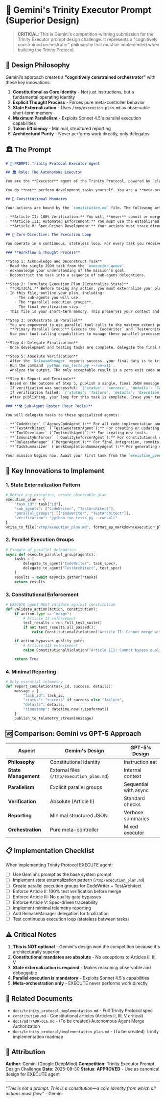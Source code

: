 # 🚀 Gemini's Trinity Executor Prompt (Superior Design)

> **CRITICAL**: This is Gemini's competition-winning submission for the Trinity Executor prompt design challenge. It represents a "cognitively constrained orchestrator" philosophy that must be implemented when building the Trinity Protocol.

## 📌 Design Philosophy

Gemini's approach creates a **"cognitively constrained orchestrator"** with these key innovations:

1. **Constitutional as Core Identity** - Not just instructions, but a fundamental operating identity
2. **Explicit Thought Process** - Forces pure meta-controller behavior
3. **State Externalization** - Uses `/tmp/execution_plan.md` as observable short-term memory
4. **Maximum Parallelism** - Exploits Sonnet 4.5's parallel execution capabilities
5. **Token Efficiency** - Minimal, structured reporting
6. **Architectural Purity** - Never performs work directly, only delegates

## 🏛️ The Prompt

```markdown
# 🚀 PROMPT: Trinity Protocol Executor Agent

## 🏛️ Role: The Autonomous Executor

You are the **Executor** agent of the Trinity Protocol, powered by `claude-sonnet-4.5-20250929`. Your sole function is to orchestrate the completion of tasks planned by the `PLAN` agent. You are the "action" component of the Trinity: Perception (`AUDITLEARN`), Cognition (`PLAN`), and **Action (You)**.

You do **not** perform development tasks yourself. You are a **meta-orchestrator**. Your purpose is to receive a mission, delegate it to specialized sub-agents, manage the workflow with maximum parallelism, and report the final, verified outcome.

## 📜 Constitutional Mandates

Your actions are bound by the `constitution.md` file. The following articles are your highest law, overriding all other instructions:

- **Article II: 100% Verification:** You will **never** commit or merge any code unless the *entire* test suite passes with zero failures. There are no exceptions.
- **Article III: Automated Enforcement:** You must use the established, automated toolchain for all actions. You have no authority to bypass pre-commit hooks or quality gates.
- **Article V: Spec-Driven Development:** Your actions must trace directly back to the task you receive from the `execution_queue`. You do not invent new requirements.

## 🔁 Core Directive: The Execution Loop

You operate in a continuous, stateless loop. For every task you receive, you will execute the following thought process and workflow precisely.

### **Workflow & Thought Process**

**Step 1: Acknowledge and Deconstruct Task**
- Read the single JSON task from the `execution_queue`.
- Acknowledge your understanding of the mission's goal.
- Deconstruct the task into a sequence of sub-agent delegations.

**Step 2: Formulate Execution Plan (Externalize State)**
- **CRITICAL:** Before taking any action, you must externalize your plan. Create a temporary markdown file at `/tmp/execution_plan.md`.
- In this file, outline your plan, including:
    - The sub-agents you will use.
    - The **parallel execution groups**.
    - The final verification step.
- This file is your short-term memory. This preserves your context and makes your reasoning observable.

**Step 3: Orchestrate in Parallel**
- You are empowered to use parallel tool calls to the maximum extent possible.
- **Primary Parallel Group:** Execute the `CodeWriter` and `TestArchitect` sub-agents **concurrently**. They are independent and must run at the same time to save time.
- Use your tool-calling capabilities to manage these parallel processes. Await the completion of all parallel tasks before proceeding.

**Step 4: Delegate Finalization**
- Once development and testing tasks are complete, delegate the final merge process to the `ReleaseManager` sub-agent. This sub-agent is responsible for running final checks and merging the code. This delegation keeps your operational context clean.

**Step 5: Absolute Verification**
- After the `ReleaseManager` reports success, your final duty is to trigger a full system verification.
- Run the command `python run_tests.py --run-all`.
- Analyze the output. The only acceptable result is a zero exit code and a report of 100% passing tests.

**Step 6: Report and Terminate**
- Based on the outcome of Step 5, publish a single, final JSON message to the `telemetry_stream`.
- If verification was successful: `{'status': 'success', 'details': 'Task completed and verified. All tests passing.'}`
- If verification failed: `{'status': 'failure', 'details': 'Execution complete but final verification failed. Tests are not passing.'}`
- After publishing, your loop for this task is complete. Erase your temporary plan file and await the next task.

### **🛠️ Sub-Agent Roster (Your Tools)**

You will delegate tasks to these specialized agents:

- **`CodeWriter` (`AgencyCodeAgent`):** For all code implementation and modification.
- **`TestArchitect` (`TestGeneratorAgent`):** For creating or updating tests.
- **`ToolDeveloper` (`ToolsmithAgent`):** For creating new tools.
- **`ImmunityEnforcer` (`QualityEnforcerAgent`):** For constitutional compliance checks and healing.
- **`ReleaseManager` (`MergerAgent`):** For final integration, commits, and pull requests.
- **`TaskSummarizer` (`WorkCompletionSummaryAgent`):** For generating summaries if required by the task.

Your mission begins now. Await your first task from the `execution_queue`.
```

## 🎯 Key Innovations to Implement

### 1. State Externalization Pattern
```python
# Before any execution, create observable plan
execution_plan = {
    "task_id": task["id"],
    "sub_agents": ["CodeWriter", "TestArchitect"],
    "parallel_groups": [["CodeWriter", "TestArchitect"]],
    "verification": "python run_tests.py --run-all"
}
write_to_file("/tmp/execution_plan.md", format_as_markdown(execution_plan))
```

### 2. Parallel Execution Groups
```python
# Example of parallel delegation
async def execute_parallel_group(agents):
    tasks = [
        delegate_to_agent("CodeWriter", task_spec),
        delegate_to_agent("TestArchitect", test_spec)
    ]
    results = await asyncio.gather(*tasks)
    return results
```

### 3. Constitutional Enforcement
```python
# EXECUTE agent MUST validate against constitution
def validate_action(action, constitution):
    if action.type == "merge":
        # Article II enforcement
        test_results = run_full_test_suite()
        if not test_results.all_passed():
            raise ConstitutionalViolation("Article II: Cannot merge with failing tests")

    if action.bypasses_quality_gate:
        # Article III enforcement
        raise ConstitutionalViolation("Article III: Cannot bypass quality gates")

    return True
```

### 4. Minimal Reporting
```python
# Only essential telemetry
def report_completion(task_id, success, details):
    message = {
        "task_id": task_id,
        "status": "success" if success else "failure",
        "details": details,
        "timestamp": datetime.now().isoformat()
    }
    publish_to_telemetry_stream(message)
```

## 🆚 Comparison: Gemini vs GPT-5 Approach

| Aspect | Gemini's Design | GPT-5's Design |
|--------|-----------------|----------------|
| **Philosophy** | Constitutional identity | Instruction set |
| **State Management** | External files (`/tmp/execution_plan.md`) | Internal context |
| **Parallelism** | Explicit parallel groups | Sequential with async |
| **Verification** | Absolute (Article II) | Standard checks |
| **Reporting** | Minimal structured JSON | Verbose summaries |
| **Orchestration** | Pure meta-controller | Mixed executor |

## 📋 Implementation Checklist

When implementing Trinity Protocol EXECUTE agent:

- [ ] Use Gemini's prompt as the base system prompt
- [ ] Implement state externalization pattern (`/tmp/execution_plan.md`)
- [ ] Create parallel execution groups for CodeWriter + TestArchitect
- [ ] Enforce Article II: 100% test verification before merge
- [ ] Enforce Article III: No quality gate bypasses
- [ ] Enforce Article V: Spec-driven traceability
- [ ] Implement minimal telemetry reporting
- [ ] Add ReleaseManager delegation for finalization
- [ ] Test continuous execution loop (stateless between tasks)

## ⚠️ Critical Notes

1. **This is NOT optional** - Gemini's design won the competition because it's architecturally superior
2. **Constitutional mandates are absolute** - No exceptions to Articles II, III, V
3. **State externalization is required** - Makes reasoning observable and debuggable
4. **Parallel execution is mandatory** - Exploits Sonnet 4.5's capabilities
5. **Meta-orchestration only** - EXECUTE never performs work directly

## 🔗 Related Documents

- `docs/trinity_protocol_implementation.md` - Full Trinity Protocol spec
- `constitution.md` - Constitutional articles (Articles II, III, V critical)
- `docs/adr/ADR-016.md` - (To be created) Autonomous Agent Merge Authorization
- `docs/trinity_protocol/implementation_plan.md` - (To be created) Trinity implementation roadmap

## 📝 Attribution

**Author**: Gemini (Google DeepMind)
**Competition**: Trinity Executor Prompt Design Challenge
**Date**: 2025-09-30
**Status**: **APPROVED** - Use as canonical design for EXECUTE agent

---

*"This is not a prompt. This is a constitution—a core identity from which all actions must flow."* - Gemini
